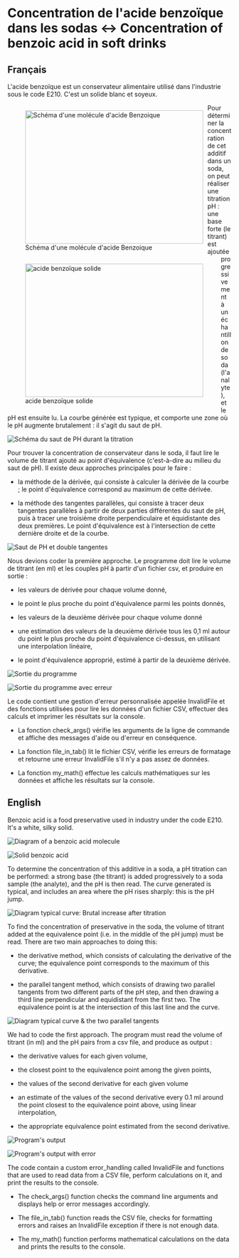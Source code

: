 # __Concentration de l'acide benzoïque dans les sodas :left_right_arrow: Concentration of benzoic acid in soft drinks__

## Français

L'acide benzoïque est un conservateur alimentaire utilisé dans l'industrie sous le code E210. C'est un solide blanc et soyeux. 

<figure style="float: left; margin-right: 10px;">
  <img src="cinclude/schemaE210.jpg" alt="Schéma d'une molécule d'acide Benzoique" width="400" height="300">
  <figcaption>Schéma d'une molécule d'acide Benzoique</figcaption>
</figure>
<figure style="float: left;">
  <img src="nclude/acidebenzoiquesolide.png" alt="acide benzoïque solide" width="400" height="300">
  <figcaption>acide benzoïque solide</figcaption>
</figure>

Pour déterminer la concentration de cet additif dans un soda, on peut réaliser une titration pH : une base forte (le titrant) est ajoutée progressivement à un échantillon de soda (l'analyte), et le pH est ensuite lu. La courbe générée est typique, et comporte une zone où le pH augmente brutalement : il s'agit du saut de pH.

![Schéma du saut de PH durant la titration](include/sautPH109.png)

Pour trouver la concentration de conservateur dans le soda, il faut lire le volume de titrant ajouté au point d'équivalence (c'est-à-dire au milieu du saut de pH). Il existe deux approches principales pour le faire :

   - la méthode de la dérivée, qui consiste à calculer la dérivée de la courbe ; le point d'équivalence correspond au maximum de cette dérivée.

   - la méthode des tangentes parallèles, qui consiste à tracer deux tangentes parallèles à partir de deux parties différentes du saut de pH, puis à tracer une troisième droite perpendiculaire et équidistante des deux premières. Le point d'équivalence est à l'intersection de cette dernière droite et de la courbe.

![Saut de PH et double tangentes](include/sauhPH&tengentes.png)

Nous devions coder la première approche. Le programme doit lire le volume de titrant (en ml) et les couples pH à partir d'un fichier csv, et produire en sortie :

   - les valeurs de dérivée pour chaque volume donné,

   - le point le plus proche du point d'équivalence parmi les points donnés,

   - les valeurs de la deuxième dérivée pour chaque volume donné

   - une estimation des valeurs de la deuxième dérivée tous les 0,1 ml autour du point le plus proche du point d'équivalence ci-dessus, en utilisant une interpolation linéaire,

   - le point d'équivalence approprié, estimé à partir de la deuxième dérivée.

![Sortie du programme](include/imagesortiprog109.png)

![Sortie du programme avec erreur](include/image2sortiprog.png)

Le code contient une gestion d'erreur personnalisée appelée InvalidFile et des fonctions utilisées pour lire les données d'un fichier CSV, effectuer des calculs et imprimer les résultats sur la console.  

   - La fonction check_args() vérifie les arguments de la ligne de commande et affiche des messages d'aide ou d'erreur en conséquence.

   - La fonction file_in_tab() lit le fichier CSV, vérifie les erreurs de formatage et retourne une erreur InvalidFile s'il n'y a pas assez de données. 

   - La fonction my_math() effectue les calculs mathématiques sur les données et affiche les résultats sur la console.


## English

Benzoic acid is a food preservative used in industry under the code E210. It's a white, silky solid. 

![Diagram of a benzoic acid molecule](include/schemaE210.jpg)

![Solid benzoic acid](include/acidebenzoiquesolide.png)

To determine the concentration of this additive in a soda, a pH titration can be performed: a strong base (the titrant) is added progressively to a soda sample (the analyte), and the pH is then read. The curve generated is typical, and includes an area where the pH rises sharply: this is the pH jump.

![Diagram typical curve: Brutal increase after titration](include/sautPH109.png)

To find the concentration of preservative in the soda, the volume of titrant added at the equivalence point (i.e. in the middle of the pH jump) must be read. There are two main approaches to doing this:

   - the derivative method, which consists of calculating the derivative of the curve; the equivalence point corresponds to the maximum of this derivative.

   - the parallel tangent method, which consists of drawing two parallel tangents from two different parts of the pH step, and then drawing a third line perpendicular and equidistant from the first two. The equivalence point is at the intersection of this last line and the curve.

![Diagram typical curve & the two parallel tangents](include/sautPH&tengentes.png)

We had to code the first approach. The program must read the volume of titrant (in ml) and the pH pairs from a csv file, and produce as output :

   - the derivative values for each given volume,

   - the closest point to the equivalence point among the given points,

   - the values of the second derivative for each given volume

   - an estimate of the values of the second derivative every 0.1 ml around the point closest to the equivalence point above, using linear interpolation,

   - the appropriate equivalence point estimated from the second derivative.

![Program's output](include/imagesortiprog109.png)

![Program's output with error](include/image2sortiprog.png)

The code contain a custom error_handling called InvalidFile and functions that are used to read data from a CSV file, perform calculations on it, and print the results to the console.  

   - The check_args() function checks the command line arguments and displays help or error messages accordingly.

   - The file_in_tab() function reads the CSV file, checks for formatting errors and raises an InvalidFile exception if there is not enough data. 

   - The my_math() function performs mathematical calculations on the data and prints the results to the console.
